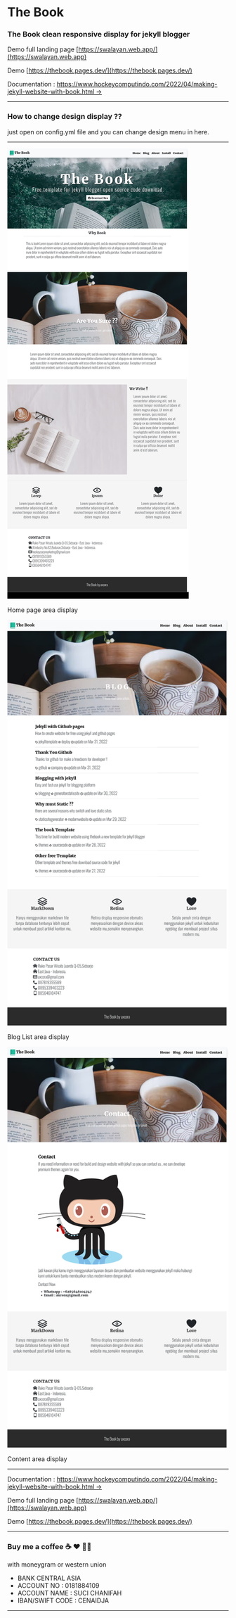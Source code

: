 # The Book

### The Book clean responsive display for jekyll blogger

Demo full landing page [https://swalayan.web.app/](https://swalayan.web.app)

Demo [https://thebook.pages.dev/](https://thebook.pages.dev/)

Documentation : [https://www.hockeycomputindo.com/2022/04/making-jekyll-website-with-book.html →](https://www.hockeycomputindo.com/2022/04/making-jekyll-website-with-book.html)

------------------------

### How to change design display ?? 

just open on config.yml file and you can change design menu in here.

------------------------

![free download jekyll themes template source code](thebook1.png)

Home page area display


![free download jekyll themes template source code](thebook2.png)

Blog List area display



![free download jekyll themes template source code](thebook3.png)


Content area display

----------------------------------


Documentation : [https://www.hockeycomputindo.com/2022/04/making-jekyll-website-with-book.html →](https://www.hockeycomputindo.com/2022/04/making-jekyll-website-with-book.html)



Demo full landing page [https://swalayan.web.app/](https://swalayan.web.app)



Demo [https://thebook.pages.dev/](https://thebook.pages.dev/)


--------------------------------------------------------------------------------------------------------------------

### Buy me a coffee ☕️ ❤️  ✌🏻 

with moneygram or western union

+ BANK CENTRAL ASIA
+ ACCOUNT NO : 0181884109
+ ACCOUNT NAME : SUCI CHANIFAH
+ IBAN/SWIFT CODE : CENAIDJA

--------------------------------------------------------------------------------------------------------------------

